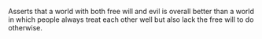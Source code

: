 Asserts that a world with both free will and evil is overall better than a world in which people always treat each other well but also lack the free will to do otherwise.